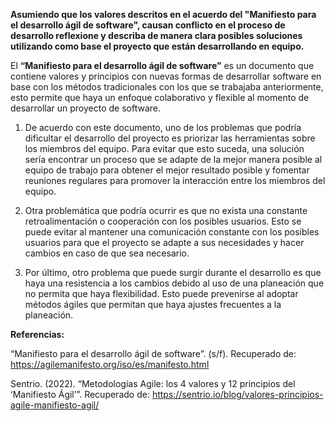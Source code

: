 **Asumiendo que los valores descritos en el acuerdo del "Manifiesto para el desarrollo ágil de software", causan conflicto en el proceso de desarrollo reflexione y describa de manera clara posibles soluciones utilizando como base el proyecto que están desarrollando en equipo.**

El **“Manifiesto para el desarrollo ágil de software”** es un documento que contiene valores y principios con nuevas formas de desarrollar software en base con los métodos tradicionales con los que se trabajaba anteriormente, esto permite que haya un enfoque colaborativo y flexible al momento de desarrollar un proyecto de software.

1. De acuerdo con este documento, uno de los problemas que podría dificultar el desarrollo del proyecto es priorizar las herramientas sobre los miembros del equipo. Para evitar que esto suceda, una solución sería encontrar un proceso que se adapte de la mejor manera posible al equipo de trabajo para obtener el mejor resultado posible y fomentar reuniones regulares para promover la interacción entre los miembros del equipo.

2. Otra problemática que podría ocurrir es que no exista una constante retroalimentación o cooperación con los posibles usuarios. Esto se puede evitar al mantener una comunicación constante con los posibles usuarios para que el proyecto se adapte a sus necesidades y hacer cambios en caso de que sea necesario.

3. Por último, otro problema que puede surgir durante el desarrollo es que haya una resistencia a los cambios debido al uso de una planeación que no permita que haya flexibilidad. Esto puede prevenirse al adoptar métodos ágiles que permitan que haya ajustes frecuentes a la planeación.

**Referencias:**

“Manifiesto para el desarrollo ágil de software”. (s/f). Recuperado de: https://agilemanifesto.org/iso/es/manifesto.html 

Sentrio. (2022). “Metodologías Agile: los 4 valores y 12 principios del ‘Manifiesto Ágil’”. Recuperado de: https://sentrio.io/blog/valores-principios-agile-manifiesto-agil/ 
